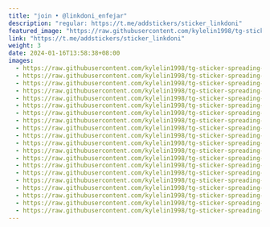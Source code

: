 ```yaml
---
title: "join • @linkdoni_enfejar"
description: "regular: https://t.me/addstickers/sticker_linkdoni"
featured_image: "https://raw.githubusercontent.com/kylelin1998/tg-sticker-spreading-worldwide-images/main/img/2849d793-5c4f-4a81-807a-118e96b0fb7c.jpg"
link: "https://t.me/addstickers/sticker_linkdoni"
weight: 3
date: 2024-01-16T13:58:38+08:00
images:
  - https://raw.githubusercontent.com/kylelin1998/tg-sticker-spreading-worldwide-images/main/img/2849d793-5c4f-4a81-807a-118e96b0fb7c.jpg
  - https://raw.githubusercontent.com/kylelin1998/tg-sticker-spreading-worldwide-images/main/img/3d5413ff-28ed-451e-8330-3571a1f99568.jpg
  - https://raw.githubusercontent.com/kylelin1998/tg-sticker-spreading-worldwide-images/main/img/dbbbb5d3-5917-46d5-aef1-74b4d69a5edb.jpg
  - https://raw.githubusercontent.com/kylelin1998/tg-sticker-spreading-worldwide-images/main/img/02210b74-843c-4e47-8a32-1af6ecc59d3e.jpg
  - https://raw.githubusercontent.com/kylelin1998/tg-sticker-spreading-worldwide-images/main/img/a389c8bb-2fbd-405e-b501-1b93ae79fd56.jpg
  - https://raw.githubusercontent.com/kylelin1998/tg-sticker-spreading-worldwide-images/main/img/ce01cc4e-2a80-45ea-a1ac-c61608bab7f0.jpg
  - https://raw.githubusercontent.com/kylelin1998/tg-sticker-spreading-worldwide-images/main/img/d557f687-880d-4c3f-8453-eabbd11f407f.jpg
  - https://raw.githubusercontent.com/kylelin1998/tg-sticker-spreading-worldwide-images/main/img/7387c576-b658-47c2-b8c9-e96fd4490c32.jpg
  - https://raw.githubusercontent.com/kylelin1998/tg-sticker-spreading-worldwide-images/main/img/a00cbb51-bef8-429a-82b4-ff03d4bbe79e.jpg
  - https://raw.githubusercontent.com/kylelin1998/tg-sticker-spreading-worldwide-images/main/img/5e9908e9-3fbe-4c88-9476-33e17366cd7f.jpg
  - https://raw.githubusercontent.com/kylelin1998/tg-sticker-spreading-worldwide-images/main/img/d0324cc8-c3db-43d3-8674-813cfb2cd54c.jpg
  - https://raw.githubusercontent.com/kylelin1998/tg-sticker-spreading-worldwide-images/main/img/6e15da0c-e0dd-494d-89f0-328a207e3e53.jpg
  - https://raw.githubusercontent.com/kylelin1998/tg-sticker-spreading-worldwide-images/main/img/23a94440-d8cd-4cbe-b5ba-cba46f344df9.jpg
  - https://raw.githubusercontent.com/kylelin1998/tg-sticker-spreading-worldwide-images/main/img/5f8a37ad-230f-4ffa-bfb7-f7038a60a680.jpg
  - https://raw.githubusercontent.com/kylelin1998/tg-sticker-spreading-worldwide-images/main/img/b2ee7cda-55f8-46ab-9461-d28e40e15a2a.jpg
  - https://raw.githubusercontent.com/kylelin1998/tg-sticker-spreading-worldwide-images/main/img/f4f75b97-9490-4ccc-a6ff-2fa3ce3ca1ae.jpg
  - https://raw.githubusercontent.com/kylelin1998/tg-sticker-spreading-worldwide-images/main/img/0e160d59-77d8-4517-9577-3a68bf94eece.jpg
  - https://raw.githubusercontent.com/kylelin1998/tg-sticker-spreading-worldwide-images/main/img/1a5f7e52-b1ea-4f6b-adaf-7d7c6331199b.jpg
  - https://raw.githubusercontent.com/kylelin1998/tg-sticker-spreading-worldwide-images/main/img/e355890d-3c4d-4dfe-a154-3c1735ced2bc.jpg
  - https://raw.githubusercontent.com/kylelin1998/tg-sticker-spreading-worldwide-images/main/img/40825a4f-3750-4ad9-8e3e-3734a0fc2d97.jpg
---
```

